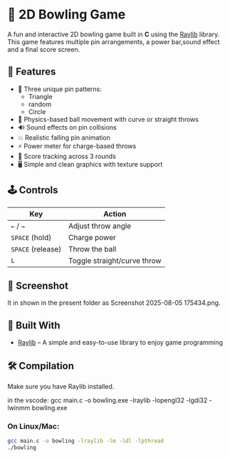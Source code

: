  # 🎳 2D Bowling Game

A fun and interactive 2D bowling  game built in **C** using the [Raylib](https://www.raylib.com/) library. This game features multiple pin arrangements, a power bar,sound effect and a final score screen.

## 🚀 Features

- 🎯 Three unique pin patterns:
  - Triangle
  - random
  - Circle
- 🎳 Physics-based ball movement with curve or straight throws
- 🔊 Sound effects on pin collisions
- 💥 Realistic falling pin animation
- ⚡ Power meter for charge-based throws
- 🧮 Score tracking across 3 rounds
- 🖥️ Simple and clean graphics with texture support

## 🕹️ Controls

| Key               | Action                           |
|----------------   |----------------------------------|
| `←` / `→`         | Adjust throw angle               |
| `SPACE` (hold)    | Charge power                     |
| `SPACE` (release) | Throw the ball                   |
| `L`               | Toggle straight/curve throw      |

## 📸 Screenshot
 It in shown in the present folder as Screenshot 2025-08-05 175434.png.
     

## 🧱 Built With

- [Raylib](https://www.raylib.com/) – A simple and easy-to-use library to enjoy game programming

## 🛠️ Compilation

Make sure you have Raylib installed.

in the vscode:
gcc main.c -o bowling.exe -lraylib -lopengl32 -lgdi32 -lwinmm
bowling.exe


### On Linux/Mac:

```bash
gcc main.c -o bowling -lraylib -lm -ldl -lpthread
./bowling
